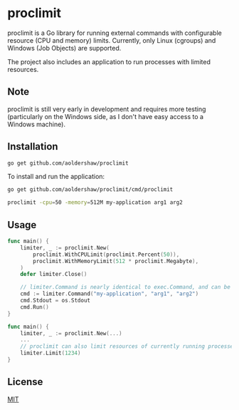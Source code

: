 # proclimit

proclimit is a Go library for running external commands with configurable resource (CPU and memory) limits. 
Currently, only Linux (cgroups) and Windows (Job Objects) are supported.

The project also includes an application to run processes with limited resources.

## Note

proclimit is still very early in development and requires more testing (particularly on the Windows side, as I don't have easy access to a Windows machine).

## Installation

```bash
go get github.com/aoldershaw/proclimit
```

To install and run the application:

```bash
go get github.com/aoldershaw/proclimit/cmd/proclimit

proclimit -cpu=50 -memory=512M my-application arg1 arg2
```

## Usage

```go
func main() {
    limiter, _ := proclimit.New(
        proclimit.WithCPULimit(proclimit.Percent(50)),
        proclimit.WithMemoryLimit(512 * proclimit.Megabyte),
    )
    defer limiter.Close()

    // limiter.Command is nearly identical to exec.Command, and can be used in the same way
    cmd := limiter.Command("my-application", "arg1", "arg2")
    cmd.Stdout = os.Stdout
    cmd.Run()
}
```

```go
func main() {
    limiter, _ := proclimit.New(...)
    ...
    // proclimit can also limit resources of currently running processes by pid
    limiter.Limit(1234)
}
```

## License
[MIT](https://choosealicense.com/licenses/mit/)
